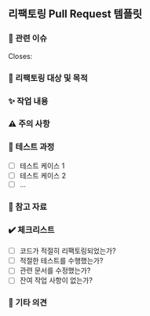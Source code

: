 ## 리팩토링 Pull Request 템플릿

### 📃 관련 이슈
<!-- 관련된 이슈 번호를 #숫자 형식으로 기재해주세요. 예: #42 -->
Closes: 

### 🎯 리팩토링 대상 및 목적
<!-- 어떤 부분을 리팩토링했는지, 그 목적이 무엇인지 기재해주세요. -->

### ✨ 작업 내용
<!-- 리팩토링 작업 내용을 간단히 요약해주세요. -->
<!--
  - 내용 1
  - 내용 2 
  - ...
-->

### ⚠️ 주의 사항
<!-- 리팩토링 시 유의해야 할 사항이 있다면 기재해주세요. -->
<!-- 없으면 '없음'이라고 기재해주세요. -->

### 🧪 테스트 과정
<!-- 수행한 테스트 케이스를 체크박스 형식으로 기재해주세요. -->
- [ ] 테스트 케이스 1
- [ ] 테스트 케이스 2
- [ ] ...

### 📖 참고 자료
<!-- 참고한 자료가 있다면 링크를 첨부해주세요. -->
<!-- 없으면 '없음'이라고 기재해주세요. -->

### ✔️ 체크리스트
<!-- 아래 체크리스트를 확인하고 해당하는 항목에 체크해주세요. -->
- [ ] 코드가 적절히 리팩토링되었는가?
- [ ] 적절한 테스트를 수행했는가?
- [ ] 관련 문서를 수정했는가?
- [ ] 잔여 작업 사항이 없는가?

### 🙏 기타 의견
<!-- 추가로 언급할 사항이 있다면 자유롭게 작성해주세요. -->
